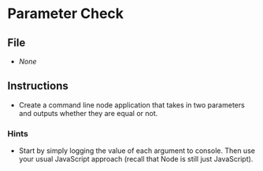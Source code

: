 # Parameter Check

## File

* *None*

## Instructions

* Create a command line node application that takes in two parameters and outputs whether they are equal or not.

### Hints

* Start by simply logging the value of each argument to console. Then use your usual JavaScript approach (recall that Node is still just JavaScript).